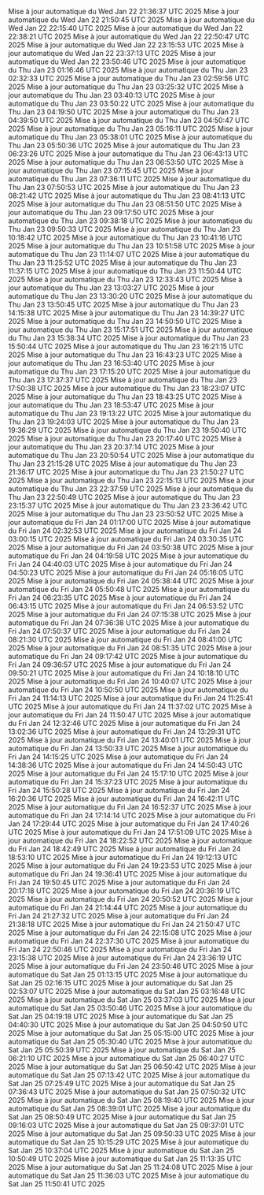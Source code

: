 Mise à jour automatique du Wed Jan 22 21:36:37 UTC 2025
Mise à jour automatique du Wed Jan 22 21:50:45 UTC 2025
Mise à jour automatique du Wed Jan 22 22:15:40 UTC 2025
Mise à jour automatique du Wed Jan 22 22:38:21 UTC 2025
Mise à jour automatique du Wed Jan 22 22:50:47 UTC 2025
Mise à jour automatique du Wed Jan 22 23:15:53 UTC 2025
Mise à jour automatique du Wed Jan 22 23:37:13 UTC 2025
Mise à jour automatique du Wed Jan 22 23:50:46 UTC 2025
Mise à jour automatique du Thu Jan 23 01:16:46 UTC 2025
Mise à jour automatique du Thu Jan 23 02:32:33 UTC 2025
Mise à jour automatique du Thu Jan 23 02:59:56 UTC 2025
Mise à jour automatique du Thu Jan 23 03:25:32 UTC 2025
Mise à jour automatique du Thu Jan 23 03:40:13 UTC 2025
Mise à jour automatique du Thu Jan 23 03:50:22 UTC 2025
Mise à jour automatique du Thu Jan 23 04:19:50 UTC 2025
Mise à jour automatique du Thu Jan 23 04:39:50 UTC 2025
Mise à jour automatique du Thu Jan 23 04:50:47 UTC 2025
Mise à jour automatique du Thu Jan 23 05:16:11 UTC 2025
Mise à jour automatique du Thu Jan 23 05:38:01 UTC 2025
Mise à jour automatique du Thu Jan 23 05:50:36 UTC 2025
Mise à jour automatique du Thu Jan 23 06:23:26 UTC 2025
Mise à jour automatique du Thu Jan 23 06:43:13 UTC 2025
Mise à jour automatique du Thu Jan 23 06:53:50 UTC 2025
Mise à jour automatique du Thu Jan 23 07:15:45 UTC 2025
Mise à jour automatique du Thu Jan 23 07:36:11 UTC 2025
Mise à jour automatique du Thu Jan 23 07:50:53 UTC 2025
Mise à jour automatique du Thu Jan 23 08:21:42 UTC 2025
Mise à jour automatique du Thu Jan 23 08:41:13 UTC 2025
Mise à jour automatique du Thu Jan 23 08:51:50 UTC 2025
Mise à jour automatique du Thu Jan 23 09:17:50 UTC 2025
Mise à jour automatique du Thu Jan 23 09:38:18 UTC 2025
Mise à jour automatique du Thu Jan 23 09:50:33 UTC 2025
Mise à jour automatique du Thu Jan 23 10:18:42 UTC 2025
Mise à jour automatique du Thu Jan 23 10:41:16 UTC 2025
Mise à jour automatique du Thu Jan 23 10:51:58 UTC 2025
Mise à jour automatique du Thu Jan 23 11:14:07 UTC 2025
Mise à jour automatique du Thu Jan 23 11:25:52 UTC 2025
Mise à jour automatique du Thu Jan 23 11:37:15 UTC 2025
Mise à jour automatique du Thu Jan 23 11:50:44 UTC 2025
Mise à jour automatique du Thu Jan 23 12:33:43 UTC 2025
Mise à jour automatique du Thu Jan 23 13:03:27 UTC 2025
Mise à jour automatique du Thu Jan 23 13:30:20 UTC 2025
Mise à jour automatique du Thu Jan 23 13:50:45 UTC 2025
Mise à jour automatique du Thu Jan 23 14:15:38 UTC 2025
Mise à jour automatique du Thu Jan 23 14:39:27 UTC 2025
Mise à jour automatique du Thu Jan 23 14:50:50 UTC 2025
Mise à jour automatique du Thu Jan 23 15:17:51 UTC 2025
Mise à jour automatique du Thu Jan 23 15:38:34 UTC 2025
Mise à jour automatique du Thu Jan 23 15:50:44 UTC 2025
Mise à jour automatique du Thu Jan 23 16:21:15 UTC 2025
Mise à jour automatique du Thu Jan 23 16:43:23 UTC 2025
Mise à jour automatique du Thu Jan 23 16:53:40 UTC 2025
Mise à jour automatique du Thu Jan 23 17:15:20 UTC 2025
Mise à jour automatique du Thu Jan 23 17:37:37 UTC 2025
Mise à jour automatique du Thu Jan 23 17:50:38 UTC 2025
Mise à jour automatique du Thu Jan 23 18:23:07 UTC 2025
Mise à jour automatique du Thu Jan 23 18:43:25 UTC 2025
Mise à jour automatique du Thu Jan 23 18:53:47 UTC 2025
Mise à jour automatique du Thu Jan 23 19:13:22 UTC 2025
Mise à jour automatique du Thu Jan 23 19:24:03 UTC 2025
Mise à jour automatique du Thu Jan 23 19:36:29 UTC 2025
Mise à jour automatique du Thu Jan 23 19:50:40 UTC 2025
Mise à jour automatique du Thu Jan 23 20:17:40 UTC 2025
Mise à jour automatique du Thu Jan 23 20:37:14 UTC 2025
Mise à jour automatique du Thu Jan 23 20:50:54 UTC 2025
Mise à jour automatique du Thu Jan 23 21:15:28 UTC 2025
Mise à jour automatique du Thu Jan 23 21:36:17 UTC 2025
Mise à jour automatique du Thu Jan 23 21:50:27 UTC 2025
Mise à jour automatique du Thu Jan 23 22:15:13 UTC 2025
Mise à jour automatique du Thu Jan 23 22:37:59 UTC 2025
Mise à jour automatique du Thu Jan 23 22:50:49 UTC 2025
Mise à jour automatique du Thu Jan 23 23:15:37 UTC 2025
Mise à jour automatique du Thu Jan 23 23:36:42 UTC 2025
Mise à jour automatique du Thu Jan 23 23:50:52 UTC 2025
Mise à jour automatique du Fri Jan 24 01:17:00 UTC 2025
Mise à jour automatique du Fri Jan 24 02:32:53 UTC 2025
Mise à jour automatique du Fri Jan 24 03:00:15 UTC 2025
Mise à jour automatique du Fri Jan 24 03:30:35 UTC 2025
Mise à jour automatique du Fri Jan 24 03:50:38 UTC 2025
Mise à jour automatique du Fri Jan 24 04:19:58 UTC 2025
Mise à jour automatique du Fri Jan 24 04:40:03 UTC 2025
Mise à jour automatique du Fri Jan 24 04:50:23 UTC 2025
Mise à jour automatique du Fri Jan 24 05:16:05 UTC 2025
Mise à jour automatique du Fri Jan 24 05:38:44 UTC 2025
Mise à jour automatique du Fri Jan 24 05:50:48 UTC 2025
Mise à jour automatique du Fri Jan 24 06:23:35 UTC 2025
Mise à jour automatique du Fri Jan 24 06:43:15 UTC 2025
Mise à jour automatique du Fri Jan 24 06:53:52 UTC 2025
Mise à jour automatique du Fri Jan 24 07:15:38 UTC 2025
Mise à jour automatique du Fri Jan 24 07:36:38 UTC 2025
Mise à jour automatique du Fri Jan 24 07:50:37 UTC 2025
Mise à jour automatique du Fri Jan 24 08:21:30 UTC 2025
Mise à jour automatique du Fri Jan 24 08:41:00 UTC 2025
Mise à jour automatique du Fri Jan 24 08:51:35 UTC 2025
Mise à jour automatique du Fri Jan 24 09:17:42 UTC 2025
Mise à jour automatique du Fri Jan 24 09:36:57 UTC 2025
Mise à jour automatique du Fri Jan 24 09:50:21 UTC 2025
Mise à jour automatique du Fri Jan 24 10:18:10 UTC 2025
Mise à jour automatique du Fri Jan 24 10:40:07 UTC 2025
Mise à jour automatique du Fri Jan 24 10:50:50 UTC 2025
Mise à jour automatique du Fri Jan 24 11:14:13 UTC 2025
Mise à jour automatique du Fri Jan 24 11:25:41 UTC 2025
Mise à jour automatique du Fri Jan 24 11:37:02 UTC 2025
Mise à jour automatique du Fri Jan 24 11:50:47 UTC 2025
Mise à jour automatique du Fri Jan 24 12:32:46 UTC 2025
Mise à jour automatique du Fri Jan 24 13:02:36 UTC 2025
Mise à jour automatique du Fri Jan 24 13:29:31 UTC 2025
Mise à jour automatique du Fri Jan 24 13:40:01 UTC 2025
Mise à jour automatique du Fri Jan 24 13:50:33 UTC 2025
Mise à jour automatique du Fri Jan 24 14:15:25 UTC 2025
Mise à jour automatique du Fri Jan 24 14:38:36 UTC 2025
Mise à jour automatique du Fri Jan 24 14:50:43 UTC 2025
Mise à jour automatique du Fri Jan 24 15:17:10 UTC 2025
Mise à jour automatique du Fri Jan 24 15:37:23 UTC 2025
Mise à jour automatique du Fri Jan 24 15:50:28 UTC 2025
Mise à jour automatique du Fri Jan 24 16:20:36 UTC 2025
Mise à jour automatique du Fri Jan 24 16:42:11 UTC 2025
Mise à jour automatique du Fri Jan 24 16:52:37 UTC 2025
Mise à jour automatique du Fri Jan 24 17:14:14 UTC 2025
Mise à jour automatique du Fri Jan 24 17:29:44 UTC 2025
Mise à jour automatique du Fri Jan 24 17:40:26 UTC 2025
Mise à jour automatique du Fri Jan 24 17:51:09 UTC 2025
Mise à jour automatique du Fri Jan 24 18:22:52 UTC 2025
Mise à jour automatique du Fri Jan 24 18:42:49 UTC 2025
Mise à jour automatique du Fri Jan 24 18:53:10 UTC 2025
Mise à jour automatique du Fri Jan 24 19:12:13 UTC 2025
Mise à jour automatique du Fri Jan 24 19:23:53 UTC 2025
Mise à jour automatique du Fri Jan 24 19:36:41 UTC 2025
Mise à jour automatique du Fri Jan 24 19:50:45 UTC 2025
Mise à jour automatique du Fri Jan 24 20:17:18 UTC 2025
Mise à jour automatique du Fri Jan 24 20:36:19 UTC 2025
Mise à jour automatique du Fri Jan 24 20:50:52 UTC 2025
Mise à jour automatique du Fri Jan 24 21:14:44 UTC 2025
Mise à jour automatique du Fri Jan 24 21:27:32 UTC 2025
Mise à jour automatique du Fri Jan 24 21:38:18 UTC 2025
Mise à jour automatique du Fri Jan 24 21:50:47 UTC 2025
Mise à jour automatique du Fri Jan 24 22:15:08 UTC 2025
Mise à jour automatique du Fri Jan 24 22:37:30 UTC 2025
Mise à jour automatique du Fri Jan 24 22:50:46 UTC 2025
Mise à jour automatique du Fri Jan 24 23:15:38 UTC 2025
Mise à jour automatique du Fri Jan 24 23:36:19 UTC 2025
Mise à jour automatique du Fri Jan 24 23:50:46 UTC 2025
Mise à jour automatique du Sat Jan 25 01:13:15 UTC 2025
Mise à jour automatique du Sat Jan 25 02:16:15 UTC 2025
Mise à jour automatique du Sat Jan 25 02:53:07 UTC 2025
Mise à jour automatique du Sat Jan 25 03:16:48 UTC 2025
Mise à jour automatique du Sat Jan 25 03:37:03 UTC 2025
Mise à jour automatique du Sat Jan 25 03:50:46 UTC 2025
Mise à jour automatique du Sat Jan 25 04:19:18 UTC 2025
Mise à jour automatique du Sat Jan 25 04:40:30 UTC 2025
Mise à jour automatique du Sat Jan 25 04:50:50 UTC 2025
Mise à jour automatique du Sat Jan 25 05:15:00 UTC 2025
Mise à jour automatique du Sat Jan 25 05:30:40 UTC 2025
Mise à jour automatique du Sat Jan 25 05:50:39 UTC 2025
Mise à jour automatique du Sat Jan 25 06:21:10 UTC 2025
Mise à jour automatique du Sat Jan 25 06:40:27 UTC 2025
Mise à jour automatique du Sat Jan 25 06:50:42 UTC 2025
Mise à jour automatique du Sat Jan 25 07:13:42 UTC 2025
Mise à jour automatique du Sat Jan 25 07:25:49 UTC 2025
Mise à jour automatique du Sat Jan 25 07:36:43 UTC 2025
Mise à jour automatique du Sat Jan 25 07:50:32 UTC 2025
Mise à jour automatique du Sat Jan 25 08:19:40 UTC 2025
Mise à jour automatique du Sat Jan 25 08:39:01 UTC 2025
Mise à jour automatique du Sat Jan 25 08:50:49 UTC 2025
Mise à jour automatique du Sat Jan 25 09:16:03 UTC 2025
Mise à jour automatique du Sat Jan 25 09:37:01 UTC 2025
Mise à jour automatique du Sat Jan 25 09:50:33 UTC 2025
Mise à jour automatique du Sat Jan 25 10:15:29 UTC 2025
Mise à jour automatique du Sat Jan 25 10:37:04 UTC 2025
Mise à jour automatique du Sat Jan 25 10:50:49 UTC 2025
Mise à jour automatique du Sat Jan 25 11:13:35 UTC 2025
Mise à jour automatique du Sat Jan 25 11:24:08 UTC 2025
Mise à jour automatique du Sat Jan 25 11:36:03 UTC 2025
Mise à jour automatique du Sat Jan 25 11:50:41 UTC 2025
